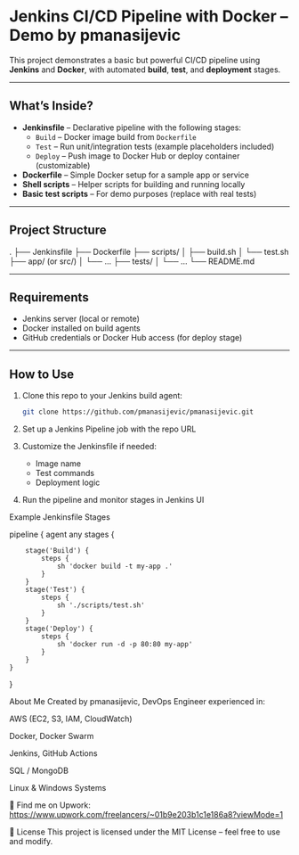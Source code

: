 # Jenkins CI/CD Pipeline with Docker – Demo by pmanasijevic

This project demonstrates a basic but powerful CI/CD pipeline using **Jenkins** and **Docker**, with automated **build**, **test**, and **deployment** stages.

---

##  What’s Inside?

- **Jenkinsfile** – Declarative pipeline with the following stages:
  - `Build` – Docker image build from `Dockerfile`
  - `Test` – Run unit/integration tests (example placeholders included)
  - `Deploy` – Push image to Docker Hub or deploy container (customizable)
- **Dockerfile** – Simple Docker setup for a sample app or service
- **Shell scripts** – Helper scripts for building and running locally
- **Basic test scripts** – For demo purposes (replace with real tests)

---

## Project Structure

.
├── Jenkinsfile
├── Dockerfile
├── scripts/
│ ├── build.sh
│ └── test.sh
├── app/ (or src/)
│ └── ...
├── tests/
│ └── ...
└── README.md


---

## Requirements

- Jenkins server (local or remote)
- Docker installed on build agents
- GitHub credentials or Docker Hub access (for deploy stage)

---



## How to Use

1. Clone this repo to your Jenkins build agent:

   ```bash
   git clone https://github.com/pmanasijevic/pmanasijevic.git
   
2. Set up a Jenkins Pipeline job with the repo URL

3. Customize the Jenkinsfile if needed:

   - Image name
   - Test commands
   - Deployment logic

4. Run the pipeline and monitor stages in Jenkins UI




Example Jenkinsfile Stages

pipeline {
    agent any
    stages {

    
        stage('Build') {
            steps {
                sh 'docker build -t my-app .'
            }
        }
        stage('Test') {
            steps {
                sh './scripts/test.sh'
            }
        }
        stage('Deploy') {
            steps {
                sh 'docker run -d -p 80:80 my-app'
            }
        }
    }
}




About Me
Created by pmanasijevic, DevOps Engineer experienced in:

AWS (EC2, S3, IAM, CloudWatch)

Docker, Docker Swarm

Jenkins, GitHub Actions

SQL / MongoDB

Linux & Windows Systems

🔗 Find me on Upwork: 
https://www.upwork.com/freelancers/~01b9e203b1c1e186a8?viewMode=1


📜 License
This project is licensed under the MIT License – feel free to use and modify.
